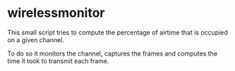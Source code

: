 # wirelessmonitor

This small script tries to compute the percentage of airtime that is occupied on a given channel.

To do so it monitors the channel, captures the frames and computes the time it took to transmit each frame.
